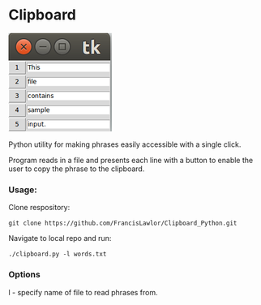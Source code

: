 # Clipboard
	
![Clipboard](DisplayImage.png)

Python utility for making phrases easily accessible with a single click.

Program reads in a file and presents each line with a button to enable the user to copy the phrase to the clipboard.

### Usage:

Clone respository:

```
git clone https://github.com/FrancisLawlor/Clipboard_Python.git
```

Navigate to local repo and run:

```
./clipboard.py -l words.txt
```

### Options

l - specify name of file to read phrases from.
